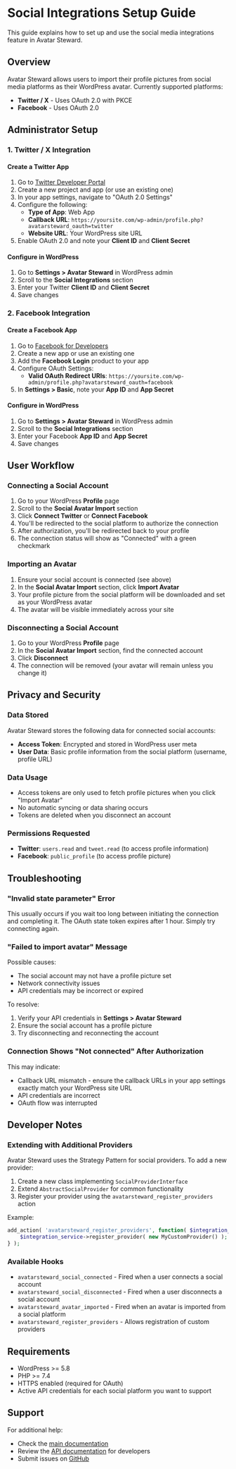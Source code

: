 # Social Integrations Setup Guide

This guide explains how to set up and use the social media integrations feature in Avatar Steward.

## Overview

Avatar Steward allows users to import their profile pictures from social media platforms as their WordPress avatar. Currently supported platforms:

- **Twitter / X** - Uses OAuth 2.0 with PKCE
- **Facebook** - Uses OAuth 2.0

## Administrator Setup

### 1. Twitter / X Integration

#### Create a Twitter App

1. Go to [Twitter Developer Portal](https://developer.twitter.com/en/portal/dashboard)
2. Create a new project and app (or use an existing one)
3. In your app settings, navigate to "OAuth 2.0 Settings"
4. Configure the following:
   - **Type of App**: Web App
   - **Callback URL**: `https://yoursite.com/wp-admin/profile.php?avatarsteward_oauth=twitter`
   - **Website URL**: Your WordPress site URL
5. Enable OAuth 2.0 and note your **Client ID** and **Client Secret**

#### Configure in WordPress

1. Go to **Settings > Avatar Steward** in WordPress admin
2. Scroll to the **Social Integrations** section
3. Enter your Twitter **Client ID** and **Client Secret**
4. Save changes

### 2. Facebook Integration

#### Create a Facebook App

1. Go to [Facebook for Developers](https://developers.facebook.com/)
2. Create a new app or use an existing one
3. Add the **Facebook Login** product to your app
4. Configure OAuth Settings:
   - **Valid OAuth Redirect URIs**: `https://yoursite.com/wp-admin/profile.php?avatarsteward_oauth=facebook`
5. In **Settings > Basic**, note your **App ID** and **App Secret**

#### Configure in WordPress

1. Go to **Settings > Avatar Steward** in WordPress admin
2. Scroll to the **Social Integrations** section
3. Enter your Facebook **App ID** and **App Secret**
4. Save changes

## User Workflow

### Connecting a Social Account

1. Go to your WordPress **Profile** page
2. Scroll to the **Social Avatar Import** section
3. Click **Connect Twitter** or **Connect Facebook**
4. You'll be redirected to the social platform to authorize the connection
5. After authorization, you'll be redirected back to your profile
6. The connection status will show as "Connected" with a green checkmark

### Importing an Avatar

1. Ensure your social account is connected (see above)
2. In the **Social Avatar Import** section, click **Import Avatar**
3. Your profile picture from the social platform will be downloaded and set as your WordPress avatar
4. The avatar will be visible immediately across your site

### Disconnecting a Social Account

1. Go to your WordPress **Profile** page
2. In the **Social Avatar Import** section, find the connected account
3. Click **Disconnect**
4. The connection will be removed (your avatar will remain unless you change it)

## Privacy and Security

### Data Stored

Avatar Steward stores the following data for connected social accounts:

- **Access Token**: Encrypted and stored in WordPress user meta
- **User Data**: Basic profile information from the social platform (username, profile URL)

### Data Usage

- Access tokens are only used to fetch profile pictures when you click "Import Avatar"
- No automatic syncing or data sharing occurs
- Tokens are deleted when you disconnect an account

### Permissions Requested

- **Twitter**: `users.read` and `tweet.read` (to access profile information)
- **Facebook**: `public_profile` (to access profile picture)

## Troubleshooting

### "Invalid state parameter" Error

This usually occurs if you wait too long between initiating the connection and completing it. The OAuth state token expires after 1 hour. Simply try connecting again.

### "Failed to import avatar" Message

Possible causes:
- The social account may not have a profile picture set
- Network connectivity issues
- API credentials may be incorrect or expired

To resolve:
1. Verify your API credentials in **Settings > Avatar Steward**
2. Ensure the social account has a profile picture
3. Try disconnecting and reconnecting the account

### Connection Shows "Not connected" After Authorization

This may indicate:
- Callback URL mismatch - ensure the callback URLs in your app settings exactly match your WordPress site URL
- API credentials are incorrect
- OAuth flow was interrupted

## Developer Notes

### Extending with Additional Providers

Avatar Steward uses the Strategy Pattern for social providers. To add a new provider:

1. Create a new class implementing `SocialProviderInterface`
2. Extend `AbstractSocialProvider` for common functionality
3. Register your provider using the `avatarsteward_register_providers` action

Example:

```php
add_action( 'avatarsteward_register_providers', function( $integration_service ) {
    $integration_service->register_provider( new MyCustomProvider() );
} );
```

### Available Hooks

- `avatarsteward_social_connected` - Fired when a user connects a social account
- `avatarsteward_social_disconnected` - Fired when a user disconnects a social account
- `avatarsteward_avatar_imported` - Fired when an avatar is imported from a social platform
- `avatarsteward_register_providers` - Allows registration of custom providers

## Requirements

- WordPress >= 5.8
- PHP >= 7.4
- HTTPS enabled (required for OAuth)
- Active API credentials for each social platform you want to support

## Support

For additional help:
- Check the [main documentation](../README.md)
- Review the [API documentation](api/integrations.md) for developers
- Submit issues on [GitHub](https://github.com/JPMarichal/avataria/issues)
